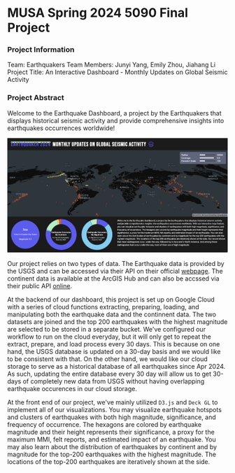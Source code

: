 # MUSA Spring 2024 5090 Final Project 


### Project Information
Team: Earthquakers 
Team Members: Junyi Yang, Emily Zhou, Jiahang Li
Project Title: An Interactive Dashboard - Monthly Updates on Global Seismic Activity

### Project Abstract
Welcome to the Earthquake Dashboard, a project by the Earthquakers that displays historical seismic activity and provide comprehensive insights into earthquakes occurrences worldwide! 

![front](frontpage-pic.png)

Our project relies on two types of data. The Earthquake data is provided by the USGS and can be accessed via their API on their official [webpage](https://earthquake.usgs.gov/earthquakes/feed/v1.0/geojson.php). The continent data is available at the ArcGIS Hub and can also be accssed via their public API [online](https://hub.arcgis.com/datasets/esri::world-continents/about). 

At the backend of our dashboard, this project is set up on Google Cloud with a series of cloud functions extracting, preparing, loading, and manipulating both the earthquake data and the continnent data. The two datasets are joined and the top 200 earthquakes with the highest magnitude are selected to be stored in a separate bucket. We've configured our workflow to run on the cloud everyday, but it will only get to repeat the extract, prepare, and load process every 30 days. This is because on one hand, the USGS database is updated on a 30-day basis and we would like to be consistent with that. On the other hand, we would like our cloud storage to serve as a historical database of all earthquakes since Apr 2024. As such, updating the entire database every 30 day will allow us to get 30-days of completely new data from USGS without having overlapping earthquake occurences in our cloud storage. 

At the front end of our project, we've mainly utilized `D3.js` and `Deck GL` to implement all of our visualizations. You may visualize earthquake hotspots and clusters of earthquakes with both high magnitude, significance, and frequency of occurrence. The hexagons are colored by earthquake magnitude and their height represents their significance, a proxy for the maximum MMI, felt reports, and estimated impact of an earthquake. You may also learn about the distribution of earthquakes by continent and by magnitude for the top-200 earthquakes with the highest magnitude. The locations of the top-200 earthquakes are iteratively shown at the side. 